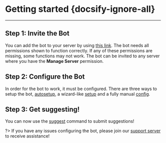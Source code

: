 # Getting started {docsify-ignore-all}
---

## **Step 1: Invite the Bot**
You can add the bot to your server by using [this link](https://discord.com/oauth2/authorize?client_id=564426594144354315&scope=bot&permissions=805694544). The bot needs all permissions shown to function correctly. If any of these permissions are missing, some functions may not work. The bot can be invited to any server where you have the **Manage Server** permission.

## **Step 2: Configure the Bot**
In order for the bot to work, it must be configured. There are three ways to setup the bot, [autosetup](admin/autosetup.md), a wizard-like [setup](admin/setup.md) and a fully manual [config](admin/config.md).

## **Step 3: Get suggesting!**
You can now use the [suggest](all/suggest.md) command to submit suggestions!

?> If you have any issues configuring the bot, please join our [support server](https://discord.gg/G5pEdUp) to receive assistance!
